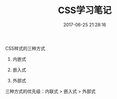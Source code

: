 ﻿---
title: CSS学习笔记
date: 2017-06-25 21:28:16
tags: 
- 技术 
- 前端 
- CSS 
---
 

CSS样式的三种方式

 1. 内嵌式
 2. 嵌入式
 3. 外部式

    <link href="base.css" rel="stylesheet" type="text/css" />
三种方式的优先级：内联式 > 嵌入式 > 外部式

